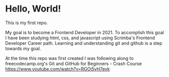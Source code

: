 # Hello, World!

This is my first repo.  

My goal is to become a Frontend Developer in 2021.  To accomplish this goal I have been studying html, css, and javascript using 
Scrimba's Frontend Developer Career path.  Learning and understanding git and github is a step towards my goal.  

At the time this repo was first created I was following along to freecodecamp.org's Git and GitHub for Beginners - Crash Course
https://www.youtube.com/watch?v=RGOj5yH7evk




